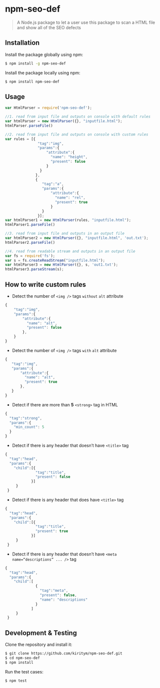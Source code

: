# npm-seo-def

> A Node.js package to let a user use this package to scan a HTML file and show all of the SEO defects

## Installation

Install the package globally using npm:

```bash
$ npm install -g npm-seo-def

```

Install the package locally using npm:

```bash
$ npm install npm-seo-def

```


## Usage
```js
var HtmlParser = require('npm-seo-def');

//1. read from input file and outputs on console with default rules
var htmlParser = new HtmlParser({}, "inputfile.html");
htmlParser.parseFile()

//2. read from input file and outputs on console with custom rules
var rules = [{
               "tag":"img",
               "params":{
                   "attribute":{
                     "name": "height",
                     "present": false
                   }
                }
              },
              {
                 "tag":"a",
                 "params":{
                     "attribute":{
                       "name": "rel",
                       "present": true
                     }
                 }
               }];
var htmlParser1 = new HtmlParser(rules, "inputfile.html");
htmlParser1.parseFile()

//3. read from input file and outputs in an output file
var htmlParser2 = new HtmlParser({}, "inputfile.html", 'out.txt');
htmlParser2.parseFile()

//4. read from readable stream and outputs in an output file
var fs = require('fs');
var s = fs.createReadStream("inputfile.html");
var htmlParser3 = new HtmlParser({}, s, 'out1.txt');
htmlParser3.parseStream(s);

```

## How to write custom rules

 - Detect the number of `<img />` tags `without` `alt` attribute
```js
{
    "tag":"img",
    "params":{
        "attribute":{
          "name": "alt",
          "present": false
        },
    }
}
```

- Detect the number of `<img />` tags `with` `alt` attribute
```js
{
   "tag":"img",
   "params":{
       "attribute":{
         "name": "alt",
         "present": true
       },
   }
}
```

- Detect if there are more than <b>5</b> `<strong>` tag in HTML
```js
{
  "tag":"strong",
  "params":{
    "min_count": 5
  }
}
```

- Detect if there is any header that doesn’t have `<title>` tag
```js
{
  "tag":"head",
  "params":{
    "child":[{
              "tag":"title",
              "present": false
            }]
     }
 }
```

- Detect if there is any header that does have `<title>` tag
```js
{
  "tag":"head",
  "params":{
    "child":[{
              "tag":"title",
              "present": true
            }]
     }
 }
```

- Detect if there is any header that doesn’t have `<meta name=“descriptions” ... />` tag
```js
{
  "tag":"head",
  "params":{
    "child":[
              {
                "tag":"meta",
                "present": false,
                "name": "descriptions"
              }
            ]
     }
 }
```




## Development & Testing

Clone the repository and install it:

```bash
$ git clone https://github.com/kiritym/npm-seo-def.git
$ cd npm-seo-def
$ npm install
```

Run the test cases:

```bash
$ npm test
```
